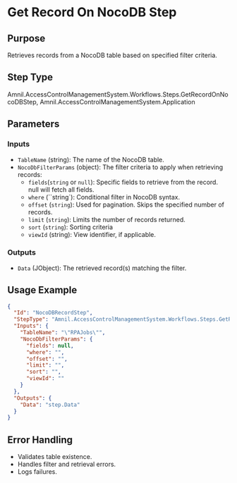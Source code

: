 # Get Record On NocoDB Step

## Purpose
Retrieves records from a NocoDB table based on specified filter criteria.

## Step Type
Amnil.AccessControlManagementSystem.Workflows.Steps.GetRecordOnNocoDBStep, Amnil.AccessControlManagementSystem.Application

## Parameters

### Inputs
- `TableName` (string): The name of the NocoDB table.
- `NocoDbFilterParams` (object): The filter criteria to apply when retrieving records: 
  - `fields`(`string` or `null`): Specific fields to retrieve from the record. null will fetch all fields.
  - `where` (``string`): Conditional filter in NocoDB syntax.
  - `offset` (`string`): Used for pagination. Skips the specified number of records.
  - `limit` (`string`): Limits the number of records returned.
  - `sort` (`string`): Sorting criteria
  - `viewId` (string): View identifier, if applicable.

### Outputs
- `Data` (JObject): The retrieved record(s) matching the filter.

## Usage Example
```json
{
  "Id": "NocoDBRecordStep",
  "StepType": "Amnil.AccessControlManagementSystem.Workflows.Steps.GetRecordOnNocoDBStep, Amnil.AccessControlManagementSystem.Application",
  "Inputs": {
    "TableName": "\"RPAJobs\"",
    "NocoDbFilterParams": {
      "fields": null,
      "where": "",
      "offset": "",
      "limit": "",
      "sort": "",
      "viewId": ""
    }
  },
  "Outputs": {
    "Data": "step.Data"
  }
}
```

## Error Handling
- Validates table existence.
- Handles filter and retrieval errors.
- Logs failures.